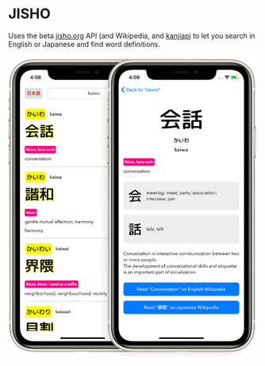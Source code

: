 # JISHO

Uses the beta [jisho.org](https://www.jisho.org/) API (and Wikipedia, and [kanjiapi](https://kanjiapi.dev/) to let you search in English or Japanese and find word definitions.

![screenshots](https://raw.githubusercontent.com/alexmcmillan1/JISHO/master/jisho-light-together-crop.png)